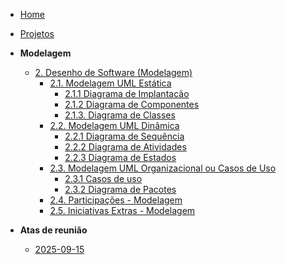 <!-- docs/_sidebar.md -->

- [Home](/docs)
- [Projetos](/docs/Projeto/Projeto.md)

- **Modelagem**
  - [2. Desenho de Software (Modelagem)](Modelagem/2.Modelagem.md)
    - [2.1. Modelagem UML Estática](/Modelagem/2.1.ModelagemEstatica.md)
      - [2.1.1 Diagrama de Implantacão](/Modelagem/2.1.1.DiagramaDeImplantacao.md)
      - [2.1.2 Diagrama de Componentes ](/Modelagem/2.1.2.DiagramaDeComponentes.md)
      - [2.1.3. Diagrama de Classes](./Modelagem/2.1.3.DiagramaDeClassesUML.md)
    - [2.2. Modelagem UML Dinâmica](/docs/Modelagem/2.2.ModelagemDinamica.md)
      - [2.2.1 Diagrama de Sequência](/Modelagem/2.2.1.DiagramaDeSequencia.md)
      - [2.2.2 Diagrama de Atividades](/Modelagem/2.2.2.DiagramaDeAtividades.md)
      - [2.2.3 Diagrama de Estados](/Modelagem/2.2.3.DiagramaDeEstados.md)
    - [2.3. Modelagem UML Organizacional ou Casos de Uso](/docs/Modelagem/2.3.ModelagemOrganizacionalCasosDeUso.md)
      - [2.3.1 Casos de uso](/Modelagem/2.3.1.CasosDeUso.md)
      - [2.3.2 Diagrama de Pacotes](/Modelagem/2.3.1.DiagramaDePacotes.md)
    - [2.4. Participações - Modelagem](/Modelagem/2.4.ParticipacoesModelagem.md)
    - [2.5. Iniciativas Extras - Modelagem](/Modelagem/2.5.IniciativasExtras.md)

- **Atas de reunião**
  - [2025-09-15](./Atas/2025-09-15.md)

